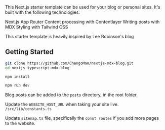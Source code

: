 This Next.js starter template can be used for your blog or personal sites. It's built with the following technologies:

Next.js App Router
Content processing with Contentlayer
Writing posts with MDX
Styling with Tailwind CSS

This starter template is heavily inspired by Lee Robinson's blog

## Getting Started

```bash
git clone https://github.com/ChangoMan/nextjs-mdx-blog.git
cd nextjs-typescript-mdx-blog

npm install

npm run dev
```

Blog posts can be added to the `posts` directory, in the root folder.

Update the `WEBSITE_HOST_URL` when taking your site live. `/src/lib/constants.ts`

Update `sitemap.ts` file, specifically the `const routes` if you add more pages to the website.
